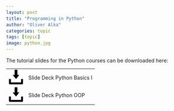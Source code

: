```yaml
---
layout: post
title: "Programming in Python"
author: "Oliver Alka"
categories: topic
tags: [topic]
image: python.jpg
---
```


The tutorial slides for the Python courses can be downloaded here:

<table style="border-collapse: collapse; border:none; max-width:800px; margin:auto">
<tr><td style="border:none"><a href="/assets/slides/BioInfPrep_Python_Intro_I.pdf"><img style="width:40px;" src="/assets/img/save-file.svg" alt="download"/></a></td><td style="border:none">Slide Deck Python Basics I</td></tr>
<tr><td style="border:none"><a href="/assets/slides/BioInfPrep_Python_OOP.pdf"><img style="width:40px;" src="/assets/img/save-file.svg" alt="download"/></a></td><td style="border:none">Slide Deck Python OOP</td></tr>
</table>
